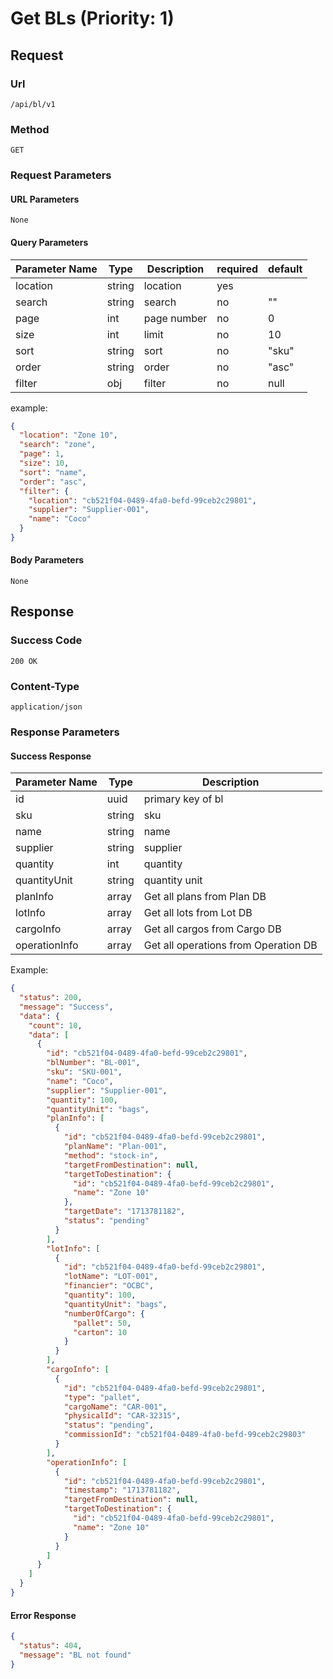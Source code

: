 # Get BLs (Priority: 1)

## Request

### Url

`/api/bl/v1`

### Method

`GET`

### Request Parameters

#### URL Parameters

`None`

#### Query Parameters

| Parameter Name | Type   | Description | required | default |
|----------------|--------|-------------|----------|---------|
| location       | string | location    | yes      |         |
| search         | string | search      | no       | ""      |
| page           | int    | page number | no       | 0       |
| size           | int    | limit       | no       | 10      |
| sort           | string | sort        | no       | "sku"   |
| order          | string | order       | no       | "asc"   |
| filter         | obj    | filter      | no       | null    |

example:

```json
{
  "location": "Zone 10",
  "search": "zone",
  "page": 1,
  "size": 10,
  "sort": "name",
  "order": "asc",
  "filter": {
    "location": "cb521f04-0489-4fa0-befd-99ceb2c29801",
    "supplier": "Supplier-001",
    "name": "Coco"
  }
}

```

#### Body Parameters

`None`

## Response

### Success Code

`200 OK`

### Content-Type

`application/json`

### Response Parameters

#### Success Response

| Parameter Name | Type   | Description                          |
|----------------|--------|--------------------------------------|
| id             | uuid   | primary key of bl                    |
| sku            | string | sku                                  |
| name           | string | name                                 |
| supplier       | string | supplier                             |
| quantity       | int    | quantity                             |
| quantityUnit   | string | quantity unit                        |
| planInfo       | array  | Get all plans from Plan DB           |
| lotInfo        | array  | Get all lots from Lot DB             |
| cargoInfo      | array  | Get all cargos from Cargo DB         |
| operationInfo  | array  | Get all operations from Operation DB |

Example:

```json
{
  "status": 200,
  "message": "Success",
  "data": {
    "count": 10,
    "data": [
      {
        "id": "cb521f04-0489-4fa0-befd-99ceb2c29801",
        "blNumber": "BL-001",
        "sku": "SKU-001",
        "name": "Coco",
        "supplier": "Supplier-001",
        "quantity": 100,
        "quantityUnit": "bags",
        "planInfo": [
          {
            "id": "cb521f04-0489-4fa0-befd-99ceb2c29801",
            "planName": "Plan-001",
            "method": "stock-in",
            "targetFromDestination": null,
            "targetToDestination": {
              "id": "cb521f04-0489-4fa0-befd-99ceb2c29801",
              "name": "Zone 10"
            },
            "targetDate": "1713781182",
            "status": "pending"
          }
        ],
        "lotInfo": [
          {
            "id": "cb521f04-0489-4fa0-befd-99ceb2c29801",
            "lotName": "LOT-001",
            "financier": "OCBC",
            "quantity": 100,
            "quantityUnit": "bags",
            "numberOfCargo": {
              "pallet": 50,
              "carton": 10
            }
          }
        ],
        "cargoInfo": [
          {
            "id": "cb521f04-0489-4fa0-befd-99ceb2c29801",
            "type": "pallet",
            "cargoName": "CAR-001",
            "physicalId": "CAR-32315",
            "status": "pending",
            "commissionId": "cb521f04-0489-4fa0-befd-99ceb2c29803"
          }
        ],
        "operationInfo": [
          {
            "id": "cb521f04-0489-4fa0-befd-99ceb2c29801",
            "timestamp": "1713781182",
            "targetFromDestination": null,
            "targetToDestination": {
              "id": "cb521f04-0489-4fa0-befd-99ceb2c29801",
              "name": "Zone 10"
            }
          }
        ]
      }
    ]
  }
}
```

#### Error Response

```json
{
  "status": 404,
  "message": "BL not found"
}
```